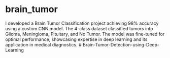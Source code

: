 # brain_tumor
I developed a Brain Tumor Classification project achieving 98% accuracy using a custom CNN model. The 4-class dataset classified tumors into Glioma, Meningioma, Pituitary, and No Tumor. The model was fine-tuned for optimal performance, showcasing expertise in deep learning and its application in medical diagnostics.
#   B r a i n - T u m o r - D e t e c t i o n - u s i n g - D e e p - L e a r n i n g  
 